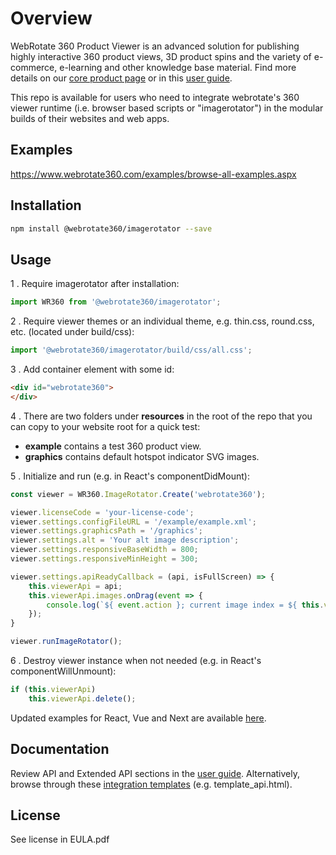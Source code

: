 # Overview

WebRotate 360 Product Viewer is an advanced solution for publishing highly interactive 360 product views, 3D product spins and the variety of e-commerce, e-learning and other knowledge base material. Find more details on our [core product page](https://www.webrotate360.com/products/webrotate-360-product-viewer.aspx) or in this [user guide](https://webrotate360.s3.amazonaws.com/sites/webrotate360/downloads/Resources/Readme.pdf).

This repo is available for users who need to integrate webrotate's 360 viewer runtime (i.e. browser based scripts or "imagerotator") in the modular builds of their websites and web apps.

## Examples

https://www.webrotate360.com/examples/browse-all-examples.aspx

## Installation

```sh
npm install @webrotate360/imagerotator --save
```

## Usage

1 . Require imagerotator after installation:
```js
import WR360 from '@webrotate360/imagerotator';
```
2 . Require viewer themes or an individual theme, e.g. thin.css, round.css, etc. (located under build/css):
```js
import '@webrotate360/imagerotator/build/css/all.css';
```
3 . Add container element with some id:
```html
<div id="webrotate360">
</div>
```
4 . There are two folders under **resources** in the root of the repo that you can copy to your website root for a quick test:
- **example** contains a test 360 product view.
- **graphics** contains default hotspot indicator SVG images.

5 . Initialize and run (e.g. in React's componentDidMount):
```js
const viewer = WR360.ImageRotator.Create('webrotate360');

viewer.licenseCode = 'your-license-code';
viewer.settings.configFileURL = '/example/example.xml';
viewer.settings.graphicsPath = '/graphics';
viewer.settings.alt = 'Your alt image description';
viewer.settings.responsiveBaseWidth = 800;
viewer.settings.responsiveMinHeight = 300;

viewer.settings.apiReadyCallback = (api, isFullScreen) => {
    this.viewerApi = api;
    this.viewerApi.images.onDrag(event => {
        console.log(`${ event.action }; current image index = ${ this.viewerApi.images.getCurrentImageIndex() }`);
    });
}

viewer.runImageRotator();
```
6 . Destroy viewer instance when not needed (e.g. in React's componentWillUnmount):
```js
if (this.viewerApi)
    this.viewerApi.delete();
```
Updated examples for React, Vue and Next are available [here](https://github.com/webrotate360).

## Documentation

Review API and Extended API sections in the [user guide](https://webrotate360.s3.amazonaws.com/sites/webrotate360/downloads/Resources/Readme.pdf). Alternatively, browse through these [integration templates](https://webrotate360.s3.amazonaws.com/sites/webrotate360/downloads/Resources/IntegrationTemplates.zip) (e.g. template_api.html).

## License

See license in EULA.pdf

